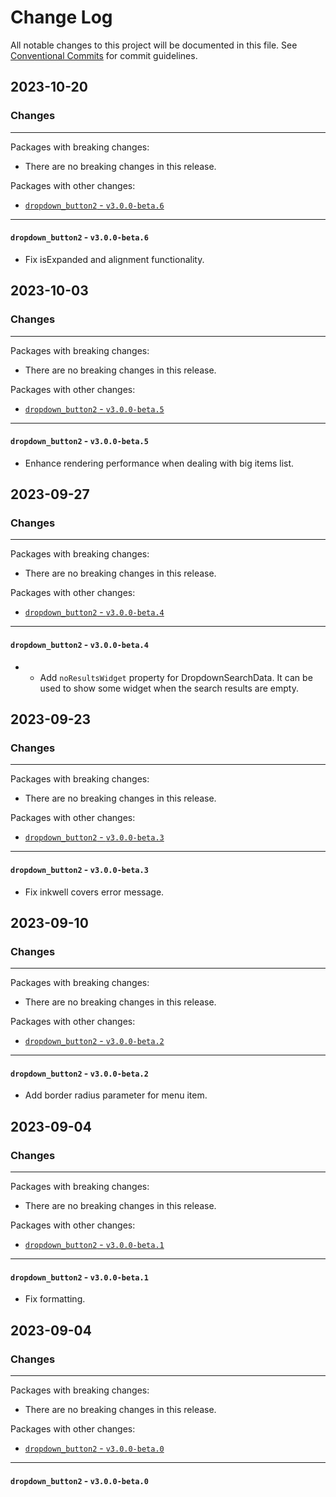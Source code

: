 # Change Log

All notable changes to this project will be documented in this file.
See [Conventional Commits](https://conventionalcommits.org) for commit guidelines.

## 2023-10-20

### Changes

---

Packages with breaking changes:

 - There are no breaking changes in this release.

Packages with other changes:

 - [`dropdown_button2` - `v3.0.0-beta.6`](#dropdown_button2---v300-beta6)

---

#### `dropdown_button2` - `v3.0.0-beta.6`

 - Fix isExpanded and alignment functionality.


## 2023-10-03

### Changes

---

Packages with breaking changes:

 - There are no breaking changes in this release.

Packages with other changes:

 - [`dropdown_button2` - `v3.0.0-beta.5`](#dropdown_button2---v300-beta5)

---

#### `dropdown_button2` - `v3.0.0-beta.5`

 - Enhance rendering performance when dealing with big items list.


## 2023-09-27

### Changes

---

Packages with breaking changes:

 - There are no breaking changes in this release.

Packages with other changes:

 - [`dropdown_button2` - `v3.0.0-beta.4`](#dropdown_button2---v300-beta4)

---

#### `dropdown_button2` - `v3.0.0-beta.4`

 - - Add `noResultsWidget` property for DropdownSearchData. It can be used to show some widget when the search results are empty.


## 2023-09-23

### Changes

---

Packages with breaking changes:

 - There are no breaking changes in this release.

Packages with other changes:

 - [`dropdown_button2` - `v3.0.0-beta.3`](#dropdown_button2---v300-beta3)

---

#### `dropdown_button2` - `v3.0.0-beta.3`

 - Fix inkwell covers error message.


## 2023-09-10

### Changes

---

Packages with breaking changes:

 - There are no breaking changes in this release.

Packages with other changes:

 - [`dropdown_button2` - `v3.0.0-beta.2`](#dropdown_button2---v300-beta2)

---

#### `dropdown_button2` - `v3.0.0-beta.2`

 - Add border radius parameter for menu item.


## 2023-09-04

### Changes

---

Packages with breaking changes:

 - There are no breaking changes in this release.

Packages with other changes:

 - [`dropdown_button2` - `v3.0.0-beta.1`](#dropdown_button2---v300-beta1)

---

#### `dropdown_button2` - `v3.0.0-beta.1`

 - Fix formatting.


## 2023-09-04

### Changes

---

Packages with breaking changes:

 - There are no breaking changes in this release.

Packages with other changes:

 - [`dropdown_button2` - `v3.0.0-beta.0`](#dropdown_button2---v300-beta0)

---

#### `dropdown_button2` - `v3.0.0-beta.0`

